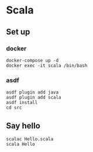 # Scala

## Set up

### docker

```shell
docker-compose up -d
docker exec -it scala /bin/bash
```

### asdf

```shell
asdf plugin add java
asdf plugin add scala
asdf install
cd src
```

## Say hello

```shell
scalac Hello.scala
scala Hello
```
